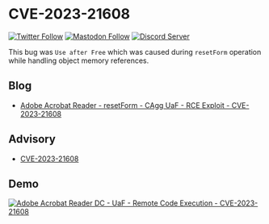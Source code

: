 # CVE-2023-21608

[![Twitter Follow](https://img.shields.io/twitter/follow/HackSysTeam?style=social)](https://twitter.com/HackSysTeam)
[![Mastodon Follow](https://img.shields.io/mastodon/follow/109291325205105061?domain=https%3A%2F%2Finfosec.exchange&style=social)](https://infosec.exchange/@hacksysteam)
[![Discord Server](https://dcbadge.vercel.app/api/server/ns32uNhaq7?style=flat)](https://discord.com/invite/ns32uNhaq7)

This bug was `Use after Free` which was caused during `resetForm` operation while handling object memory references.

## Blog

-   [Adobe Acrobat Reader - resetForm - CAgg UaF - RCE Exploit - CVE-2023-21608](https://hacksys.io/blogs/adobe-reader-resetform-cagg-rce-cve-2023-21608)

## Advisory

-   [CVE-2023-21608](https://hacksys.io/advisories/HI-2022-006)

## Demo

[![Adobe Acrobat Reader DC - UaF - Remote Code Execution - CVE-2023-21608](https://img.youtube.com/vi/cguBkC0opXk/0.jpg)](https://www.youtube.com/watch?v=cguBkC0opXk)
